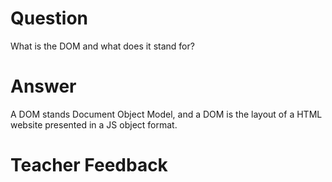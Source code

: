 # Question
What is the DOM and what does it stand for?

# Answer
A DOM stands Document Object Model, and a DOM is the layout of a HTML website presented in a JS object format.

# Teacher Feedback